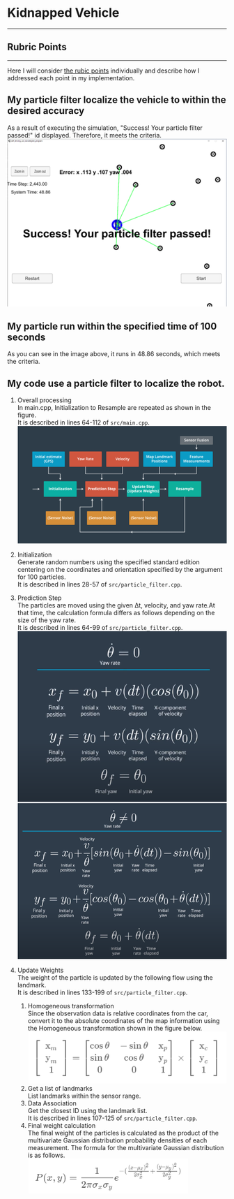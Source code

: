 # Kidnapped Vehicle
---
## Rubric Points
---
Here I will consider [the rubic points](https://review.udacity.com/#!/rubrics/747/view) individually and describe how I addressed each point in my implementation.

## My particle filter localize the vehicle to within the desired accuracy  
As a result of executing the simulation, "Success! Your particle filter passed!" id displayed.
Therefore, it meets the criteria.  
![](img/2021-01-23-14-16-51.png)

## My particle run within the specified time of 100 seconds  
As you can see in the image above, it runs in 48.86 seconds, which meets the criteria.

## My code use a particle filter to localize the robot.
1. Overall processing  
  In main.cpp, Initialization to Resample are repeated as shown in the figure.  
  It is described in lines 64-112 of `src/main.cpp`.  
  ![](img/2021-01-20-22-23-03.png)
1. Initialization  
  Generate random numbers using the specified standard edition centering on the coordinates and orientation specified by the argument for 100 particles.  
  It is described in lines 28-57 of `src/particle_filter.cpp`.  

1. Prediction Step  
  The particles are moved using the given Δt, velocity, and yaw rate.At that time, the calculation formula differs as follows depending on the size of the yaw rate.  
  It is described in lines 64-99 of `src/particle_filter.cpp`.  
  ![](img/2021-01-20-23-42-11.png)
  ![](img/2021-01-20-23-42-59.png)

1. Update Weights  
  The weight of the particle is updated by the following flow using the landmark.  
  It is described in lines 133-199 of `src/particle_filter.cpp`.
    1. Homogeneous transformation  
      Since the observation data is relative coordinates from the car, convert it to the absolute coordinates of the map information using the Homogeneous transformation shown in the figure below.  
      ![](img/2021-01-21-21-25-05.png)
    1. Get a list of landmarks  
      List landmarks within the sensor range.
    1. Data Association  
      Get the closest ID using the landmark list.  
      It is described in lines 107-125 of `src/particle_filter.cpp`.
    1. Final weight calculation  
      The final weight of the particles is calculated as the product of the multivariate Gaussian distribution probability densities of each measurement. 
      The formula for the multivariate Gaussian distribution is as follows.  
      ![](img/2021-01-21-21-29-11.png)

